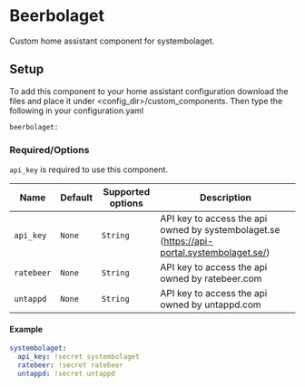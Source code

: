 # Beerbolaget
Custom home assistant component for systembolaget.

## Setup
To add this component to your home assistant configuration download the files and place it under <config_dir>/custom_components. Then type the following in your configuration.yaml

`beerbolaget:`

### Required/Options
`api_key` is required to use this component.

|Name            |Default       |Supported options                                 |Description                                                                                                                                                                                                                                                                                                                                    |
| -------------- | ------------ | ------------------------------------------------ | --------------------------------------------------------------------------------------------------------------------------------------------------------------------------------------------------------------------------------------------------------------------------------------------------------------------------------------------- |
|`api_key`       |`None`        |`String`                                          |API key to access the api owned by systembolaget.se (https://api-portal.systembolaget.se/)
|`ratebeer`      |`None`        |`String`                                          |API key to access the api owned by ratebeer.com
|`untappd`       |`None`        |`String`                                          |API key to access the api owned by untappd.com
#### Example
  ```yaml
  systembolaget:
    api_key: !secret systembolaget
    ratebeer: !secret ratebeer
    untappd: !secret untappd
  ```
